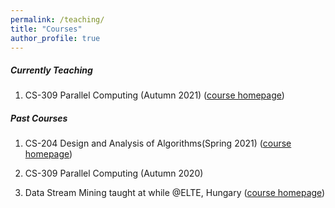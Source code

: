 ```yaml
---
permalink: /teaching/
title: "Courses"
author_profile: true
---
```


##### Currently Teaching

1. CS-309 Parallel Computing (Autumn 2021) ([course homepage](/PC2021/))

##### Past Courses

1. CS-204 Design and Analysis of Algorithms(Spring 2021) ([course homepage](/daa/))

2. CS-309 Parallel Computing (Autumn 2020) 

3. Data Stream Mining taught at while @ELTE, Hungary ([course homepage](/datastream/))

   



